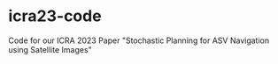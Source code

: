 # icra23-code
Code for our ICRA 2023 Paper "Stochastic Planning for ASV Navigation using Satellite Images"
